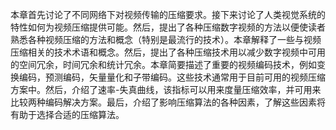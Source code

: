 本章首先讨论了不同网络下对视频传输的压缩要求。接下来讨论了人类视觉系统的特性如何为视频压缩提供可能。然后，提出了各种压缩数字视频的方法以便使读者熟悉各种视频压缩的方法和概念（特别是最流行的技术）。本章解释了一些与视频压缩相关的技术术语和概念。然后，提出了各种压缩技术用以减少数字视频中可用的空间冗余，时间冗余和统计冗余。本章简要描述了重要的视频编码技术，例如变换编码，预测编码，矢量量化和子带编码。这些技术通常用于目前可用的视频压缩方案中。然后，介绍了速率-失真曲线，该指标可以用来度量压缩效率，并可用来比较两种编码解决方案。最后，介绍了影响压缩算法的各种因素，了解这些因素将有助于选择合适的压缩算法。